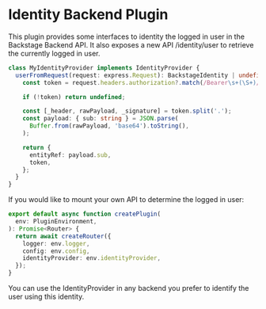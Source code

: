 # Identity Backend Plugin

This plugin provides some interfaces to identity the logged in user in the Backstage Backend API. It also exposes a new API /identity/user to retrieve the currently logged in user.

```typescript
class MyIdentityProvider implements IdentityProvider {
  userFromRequest(request: express.Request): BackstageIdentity | undefined {
    const token = request.headers.authorization?.match(/Bearer\s+(\S+)/i)?.[1];

    if (!token) return undefined;

    const [_header, rawPayload, _signature] = token.split('.');
    const payload: { sub: string } = JSON.parse(
      Buffer.from(rawPayload, 'base64').toString(),
    );

    return {
      entityRef: payload.sub,
      token,
    };
  }
}
```

If you would like to mount your own API to determine the logged in user:

```typescript
export default async function createPlugin(
  env: PluginEnvironment,
): Promise<Router> {
  return await createRouter({
    logger: env.logger,
    config: env.config,
    identityProvider: env.identityProvider,
  });
}
```

You can use the IdentityProvider in any backend you prefer to identify the user using this identity.
